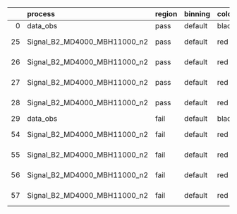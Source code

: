 |    | process                      | region   | binning   | color   | process_type   |   scale | variation   | source_filename                                                       | source_histname    | alias                        | title     |   combine_idx |     lnN |   shapes | syst_type   | direction   | variation_alias   |
|---:|:-----------------------------|:---------|:----------|:--------|:---------------|--------:|:------------|:----------------------------------------------------------------------|:-------------------|:-----------------------------|:----------|--------------:|--------:|---------:|:------------|:------------|:------------------|
|  0 | data_obs                     | pass     | default   | black   | DATA           |       1 | nominal     | ./histograms_for_2DAlphabet_v18//BH_Data.root                         | hpass              | Data                         | Data      |           nan | nan     |      nan | nan         | nan         | nan               |
| 25 | Signal_B2_MD4000_MBH11000_n2 | pass     | default   | red     | SIGNAL         |       1 | lumi        | ./histograms_for_2DAlphabet_v18//BH_Signal_B2_MD4000_MBH11000_n2.root | hpass              | Signal_B2_MD4000_MBH11000_n2 | BH signal |           nan |   1.016 |      nan | lnN         | nan         | nan               |
| 26 | Signal_B2_MD4000_MBH11000_n2 | pass     | default   | red     | SIGNAL         |       1 | SVM         | ./histograms_for_2DAlphabet_v18//BH_Signal_B2_MD4000_MBH11000_n2.root | hpass_SVMsyst_up   | Signal_B2_MD4000_MBH11000_n2 | BH signal |           nan | nan     |        1 | shapes      | Up          | SVMsyst           |
| 27 | Signal_B2_MD4000_MBH11000_n2 | pass     | default   | red     | SIGNAL         |       1 | SVM         | ./histograms_for_2DAlphabet_v18//BH_Signal_B2_MD4000_MBH11000_n2.root | hpass_SVMsyst_down | Signal_B2_MD4000_MBH11000_n2 | BH signal |           nan | nan     |        1 | shapes      | Down        | SVMsyst           |
| 28 | Signal_B2_MD4000_MBH11000_n2 | pass     | default   | red     | SIGNAL         |       1 | nominal     | ./histograms_for_2DAlphabet_v18//BH_Signal_B2_MD4000_MBH11000_n2.root | hpass              | Signal_B2_MD4000_MBH11000_n2 | BH signal |           nan | nan     |      nan | nan         | nan         | nan               |
| 29 | data_obs                     | fail     | default   | black   | DATA           |       1 | nominal     | ./histograms_for_2DAlphabet_v18//BH_Data.root                         | hfail              | Data                         | Data      |           nan | nan     |      nan | nan         | nan         | nan               |
| 54 | Signal_B2_MD4000_MBH11000_n2 | fail     | default   | red     | SIGNAL         |       1 | lumi        | ./histograms_for_2DAlphabet_v18//BH_Signal_B2_MD4000_MBH11000_n2.root | hfail              | Signal_B2_MD4000_MBH11000_n2 | BH signal |           nan |   1.016 |      nan | lnN         | nan         | nan               |
| 55 | Signal_B2_MD4000_MBH11000_n2 | fail     | default   | red     | SIGNAL         |       1 | SVM         | ./histograms_for_2DAlphabet_v18//BH_Signal_B2_MD4000_MBH11000_n2.root | hfail_SVMsyst_up   | Signal_B2_MD4000_MBH11000_n2 | BH signal |           nan | nan     |        1 | shapes      | Up          | SVMsyst           |
| 56 | Signal_B2_MD4000_MBH11000_n2 | fail     | default   | red     | SIGNAL         |       1 | SVM         | ./histograms_for_2DAlphabet_v18//BH_Signal_B2_MD4000_MBH11000_n2.root | hfail_SVMsyst_down | Signal_B2_MD4000_MBH11000_n2 | BH signal |           nan | nan     |        1 | shapes      | Down        | SVMsyst           |
| 57 | Signal_B2_MD4000_MBH11000_n2 | fail     | default   | red     | SIGNAL         |       1 | nominal     | ./histograms_for_2DAlphabet_v18//BH_Signal_B2_MD4000_MBH11000_n2.root | hfail              | Signal_B2_MD4000_MBH11000_n2 | BH signal |           nan | nan     |      nan | nan         | nan         | nan               |
